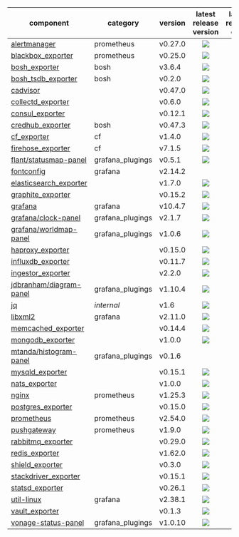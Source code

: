 | component                 | category         | version | latest release version           | latest release date              |
|---------------------------|------------------|---------|:--------------------------------:|:--------------------------------:|
| [alertmanager]            | prometheus       | v0.27.0 | ![][alertmanager-ver]            | ![][alertmanager-act]            |
| [blackbox_exporter]       | prometheus       | v0.25.0 | ![][blackbox_exporter-ver]       | ![][blackbox_exporter-act]       |
| [bosh_exporter]           | bosh             | v3.6.4  | ![][bosh_exporter-ver]           | ![][bosh_exporter-act]           |
| [bosh_tsdb_exporter]      | bosh             | v0.2.0  | ![][bosh_tsdb_exporter-ver]      | ![][bosh_tsdb_exporter-act]      |
| [cadvisor]                |                  | v0.47.0 | ![][cadvisor-ver]                | ![][cadvisor-act]                |
| [collectd_exporter]       |                  | v0.6.0  | ![][collectd_exporter-ver]       | ![][collectd_exporter-act]       |
| [consul_exporter]         |                  | v0.12.1  | ![][consul_exporter-ver]         | ![][consul_exporter-act]         |
| [credhub_exporter]        | bosh             | v0.47.3 | ![][credhub_exporter-ver]        | ![][credhub_exporter-act]        |
| [cf_exporter]             | cf               | v1.4.0  | ![][cf_exporter-ver]             | ![][cf_exporter-act]             |
| [firehose_exporter]       | cf               | v7.1.5  | ![][firehose_exporter-ver]       | ![][firehose_exporter-act]       |
| [flant/statusmap-panel]   | grafana_plugings | v0.5.1  | ![][flant/statusmap-panel-ver]   | ![][flant/statusmap-panel-act]   |
| [fontconfig]              | grafana          | v2.14.2 |                                  |                                  |
| [elasticsearch_exporter]  |                  | v1.7.0  | ![][elasticsearch_exporter-ver]  | ![][elasticsearch_exporter-act]  |
| [graphite_exporter]       |                  | v0.15.2 | ![][graphite_exporter-ver]       | ![][graphite_exporter-act]       |
| [grafana]                 | grafana          | v10.4.7  | ![][grafana-ver]                 | ![][grafana-act]                 |
| [grafana/clock-panel]     | grafana_plugings | v2.1.7  | ![][grafana/clock-panel-ver]     | ![][grafana/clock-panel-act]     |
| [grafana/worldmap-panel]  | grafana_plugings | v1.0.6  | ![][grafana/worldmap-panel-ver]  | ![][grafana/worldmap-panel-act]  |
| [haproxy_exporter]        |                  | v0.15.0 | ![][haproxy_exporter-ver]        | ![][haproxy_exporter-act]        |
| [influxdb_exporter]       |                  | v0.11.7 | ![][influxdb_exporter-ver]       | ![][influxdb_exporter-act]       |
| [ingestor_exporter]       |                  | v2.2.0  | ![][ingestor_exporter-ver]       | ![][ingestor_exporter-act]       |
| [jdbranham/diagram-panel] | grafana_plugings | v1.10.4  | ![][jdbranham/diagram-panel-ver] | ![][jdbranham/diagram-panel-act] |
| [jq]                      | *internal*       | v1.6    | ![][jq-ver]                      | ![][jq-act]                      |
| [libxml2]                 | grafana          | v2.11.0 | ![][libxml2-ver]                 |                                  |
| [memcached_exporter]      |                  | v0.14.4 | ![][memcached_exporter-ver]      | ![][memcached_exporter-act]      |
| [mongodb_exporter]        |                  | v1.0.0  | ![][mongodb_exporter-ver]        | ![][mongodb_exporter-act]        |
| [mtanda/histogram-panel]  | grafana_plugings | v0.1.6  |                                  |                                  |
| [mysqld_exporter]         |                  | v0.15.1 | ![][mysqld_exporter-ver]         | ![][mysqld_exporter-act]         |
| [nats_exporter]           |                  | v1.0.0  | ![][nats_exporter-ver]           | ![][nats_exporter-act]           |
| [nginx]                   | prometheus       | v1.25.3 | ![][nginx-ver]                   |                                  |
| [postgres_exporter]       |                  | v0.15.0 | ![][postgres_exporter-ver]       | ![][postgres_exporter-act]       |
| [prometheus]              | prometheus       | v2.54.0 | ![][prometheus-ver]              | ![][prometheus-act]              |
| [pushgateway]             | prometheus       | v1.9.0  | ![][pushgateway-ver]             | ![][pushgateway-act]             |
| [rabbitmq_exporter]       |                  | v0.29.0 | ![][rabbitmq_exporter-ver]       | ![][rabbitmq_exporter-act]       |
| [redis_exporter]          |                  | v1.62.0 | ![][redis_exporter-ver]          | ![][redis_exporter-act]          |
| [shield_exporter]         |                  | v0.3.0  | ![][shield_exporter-ver]         | ![][shield_exporter-act]         |
| [stackdriver_exporter]    |                  | v0.15.1 | ![][stackdriver_exporter-ver]    | ![][stackdriver_exporter-act]    |
| [statsd_exporter]         |                  | v0.26.1 | ![][statsd_exporter-ver]         | ![][statsd_exporter-act]         |
| [util-linux]              | grafana          | v2.38.1 | ![][util-linux-ver]              |                                  |
| [vault_exporter]          |                  | v0.1.3  | ![][vault_exporter-ver]          | ![][vault_exporter-act]          |
| [vonage-status-panel]     | grafana_plugings | v1.0.10 | ![][vonage-status-panel-ver]     | ![][vonage-status-panel-act]     |


[alertmanager]: https://github.com/prometheus/alertmanager
[alertmanager-act]: https://img.shields.io/github/release-date/prometheus/alertmanager?label=latest
[alertmanager-ver]: https://img.shields.io/github/v/release/prometheus/alertmanager?label=latest

[prometheus]: https://github.com/prometheus/prometheus
[prometheus-act]: https://img.shields.io/github/release-date/prometheus/prometheus?label=latest
[prometheus-ver]: https://img.shields.io/github/v/release/prometheus/prometheus?label=latest

[blackbox_exporter]: https://github.com/prometheus/blackbox_exporter
[blackbox_exporter-act]: https://img.shields.io/github/release-date/prometheus/blackbox_exporter?label=latest
[blackbox_exporter-ver]: https://img.shields.io/github/v/release/prometheus/blackbox_exporter?label=latest

[bosh_exporter]: https://github.com/cloudfoundry/bosh_exporter
[bosh_exporter-act]: https://img.shields.io/github/release-date/cloudfoundry/bosh_exporter?label=latest
[bosh_exporter-ver]: https://img.shields.io/github/v/release/cloudfoundry/bosh_exporter?label=latest

[bosh_tsdb_exporter]: https://github.com/bosh-prometheus/bosh_tsdb_exporter
[bosh_tsdb_exporter-act]: https://img.shields.io/github/release-date/bosh-prometheus/bosh_tsdb_exporter?label=latest
[bosh_tsdb_exporter-ver]: https://img.shields.io/github/v/release/bosh-prometheus/bosh_tsdb_exporter?label=latest

[cadvisor]: https://github.com/google/cadvisor
[cadvisor-act]: https://img.shields.io/github/release-date/google/cadvisor?label=latest
[cadvisor-ver]: https://img.shields.io/github/v/release/google/cadvisor?label=latest

[cf_exporter]: https://github.com/cloudfoundry/cf_exporter
[cf_exporter-act]: https://img.shields.io/github/release-date/cloudfoundry/cf_exporter?label=latest
[cf_exporter-ver]: https://img.shields.io/github/v/release/cloudfoundry/cf_exporter?label=latest

[collectd_exporter]: https://github.com/prometheus/collectd_exporter
[collectd_exporter-act]: https://img.shields.io/github/release-date/prometheus/collectd_exporter?label=latest
[collectd_exporter-ver]: https://img.shields.io/github/v/release/prometheus/collectd_exporter?label=latest

[consul_exporter]: https://github.com/prometheus/consul_exporter
[consul_exporter-act]: https://img.shields.io/github/release-date/prometheus/consul_exporter?label=latest
[consul_exporter-ver]: https://img.shields.io/github/v/release/prometheus/consul_exporter?label=latest

[credhub_exporter]: https://github.com/orange-cloudfoundry/credhub_exporter
[credhub_exporter-act]: https://img.shields.io/github/release-date/orange-cloudfoundry/credhub_exporter?label=latest
[credhub_exporter-ver]: https://img.shields.io/github/v/release/orange-cloudfoundry/credhub_exporter?label=latest

[elasticsearch_exporter]: https://github.com/prometheus-community/elasticsearch_exporter
[elasticsearch_exporter-act]: https://img.shields.io/github/release-date/prometheus-community/elasticsearch_exporter?label=latest
[elasticsearch_exporter-ver]: https://img.shields.io/github/v/release/prometheus-community/elasticsearch_exporter?label=latest

[firehose_exporter]: https://github.com/cloudfoundry/firehose_exporter
[firehose_exporter-act]: https://img.shields.io/github/release-date/cloudfoundry/firehose_exporter?label=latest
[firehose_exporter-ver]: https://img.shields.io/github/v/release/cloudfoundry/firehose_exporter?label=latest

[grafana]: https://github.com/grafana/grafana
[grafana-act]: https://img.shields.io/github/release-date/grafana/grafana?label=latest
[grafana-ver]: https://img.shields.io/github/v/release/grafana/grafana?label=latest

[fontconfig]: https://gitlab.freedesktop.org/fontconfig/fontconfig

[flant/statusmap-panel]: https://github.com/flant/grafana-statusmap
[flant/statusmap-panel-act]: https://img.shields.io/github/release-date/flant/grafana-statusmap?label=latest
[flant/statusmap-panel-ver]: https://img.shields.io/github/v/release/flant/grafana-statusmap?label=latest

[grafana/clock-panel]: https://github.com/grafana/clock-panel
[grafana/clock-panel-act]: https://img.shields.io/github/release-date/grafana/clock-panel?label=latest
[grafana/clock-panel-ver]: https://img.shields.io/github/v/release/grafana/clock-panel?label=latest

[grafana/worldmap-panel]: https://github.com/grafana/worldmap-panel
[grafana/worldmap-panel-act]: https://img.shields.io/github/release-date/grafana/worldmap-panel?label=latest
[grafana/worldmap-panel-ver]: https://img.shields.io/github/v/release/grafana/worldmap-panel?label=latest

[jdbranham/diagram-panel]: https://github.com/jdbranham/grafana-diagram
[jdbranham/diagram-panel-act]: https://img.shields.io/github/release-date/jdbranham/grafana-diagram?label=latest
[jdbranham/diagram-panel-ver]: https://img.shields.io/github/v/release/jdbranham/grafana-diagram?label=latest

[mtanda/histogram-panel]: https://github.com/mtanda/grafana-histogram-panel
[mtanda/histogram-panel-act]: https://img.shields.io/github/release-date/mtanda/grafana-histogram-panel?label=latest
[mtanda/histogram-panel-ver]: https://img.shields.io/github/v/release/mtanda/grafana-histogram-panel?label=latest

[vonage-status-panel]: https://github.com/Vonage/Grafana_Status_panel
[vonage-status-panel-act]: https://img.shields.io/github/release-date/Vonage/Grafana_Status_panel?label=latest
[vonage-status-panel-ver]: https://img.shields.io/github/v/release/Vonage/Grafana_Status_panel?label=latest

[graphite_exporter]: https://github.com/prometheus/graphite_exporter
[graphite_exporter-act]: https://img.shields.io/github/release-date/prometheus/graphite_exporter?label=latest
[graphite_exporter-ver]: https://img.shields.io/github/v/release/prometheus/graphite_exporter?label=latest

[haproxy_exporter]: https://github.com/prometheus/haproxy_exporter
[haproxy_exporter-act]: https://img.shields.io/github/release-date/prometheus/haproxy_exporter?label=latest
[haproxy_exporter-ver]: https://img.shields.io/github/v/release/prometheus/haproxy_exporter?label=latest

[influxdb_exporter]: https://github.com/prometheus/influxdb_exporter
[influxdb_exporter-act]: https://img.shields.io/github/release-date/prometheus/influxdb_exporter?label=latest
[influxdb_exporter-ver]: https://img.shields.io/github/v/release/prometheus/influxdb_exporter?label=latest

[ingestor_exporter]: https://github.com/bosh-prometheus/ingestor_exporter
[ingestor_exporter-act]: https://img.shields.io/github/release-date/bosh-prometheus/ingestor_exporter?label=latest
[ingestor_exporter-ver]: https://img.shields.io/github/v/release/bosh-prometheus/ingestor_exporter?label=latest

[memcached_exporter]: https://github.com/prometheus/memcached_exporter
[memcached_exporter-act]: https://img.shields.io/github/release-date/prometheus/memcached_exporter?label=latest
[memcached_exporter-ver]: https://img.shields.io/github/v/release/prometheus/memcached_exporter?label=latest

[mongodb_exporter]: https://github.com/percona/mongodb_exporter
[mongodb_exporter-act]: https://img.shields.io/github/release-date/percona/mongodb_exporter?label=latest
[mongodb_exporter-ver]: https://img.shields.io/github/v/release/percona/mongodb_exporter?label=latest

[mysqld_exporter]: https://github.com/prometheus/mysqld_exporter
[mysqld_exporter-act]: https://img.shields.io/github/release-date/prometheus/mysqld_exporter?label=latest
[mysqld_exporter-ver]: https://img.shields.io/github/v/release/prometheus/mysqld_exporter?label=latest

[nats_exporter]: https://github.com/nats-io/prometheus-nats-exporter
[nats_exporter-act]: https://img.shields.io/github/release-date/nats-io/prometheus-nats-exporter?label=latest
[nats_exporter-ver]: https://img.shields.io/github/v/release/nats-io/prometheus-nats-exporter?label=latest

[nginx]: https://github.com/nginx/nginx
[nginx-act]: https://img.shields.io/github/release-date/nginx/nginx?label=latest
[nginx-ver]: https://img.shields.io/github/v/tag/nginx/nginx?label=latest

[postgres_exporter]: https://github.com/prometheus-community/postgres_exporter
[postgres_exporter-act]: https://img.shields.io/github/release-date/prometheus-community/postgres_exporter?label=latest
[postgres_exporter-ver]: https://img.shields.io/github/v/release/prometheus-community/postgres_exporter?label=latest

[pushgateway]: https://github.com/prometheus/pushgateway
[pushgateway-act]: https://img.shields.io/github/release-date/prometheus/pushgateway?label=latest
[pushgateway-ver]: https://img.shields.io/github/v/release/prometheus/pushgateway?label=latest

[rabbitmq_exporter]: https://github.com/kbudde/rabbitmq_exporter
[rabbitmq_exporter-act]: https://img.shields.io/github/release-date/kbudde/rabbitmq_exporter?label=latest
[rabbitmq_exporter-ver]: https://img.shields.io/github/v/release/kbudde/rabbitmq_exporter?label=latest

[redis_exporter]: https://github.com/oliver006/redis_exporter
[redis_exporter-act]: https://img.shields.io/github/release-date/oliver006/redis_exporter?label=latest
[redis_exporter-ver]: https://img.shields.io/github/v/release/oliver006/redis_exporter?label=latest

[shield_exporter]: https://github.com/bosh-prometheus/shield_exporter
[shield_exporter-act]: https://img.shields.io/github/release-date/bosh-prometheus/shield_exporter?label=latest
[shield_exporter-ver]: https://img.shields.io/github/v/release/bosh-prometheus/shield_exporter?label=latest

[stackdriver_exporter]: https://github.com/prometheus-community/stackdriver_exporter
[stackdriver_exporter-act]: https://img.shields.io/github/release-date/prometheus-community/stackdriver_exporter?label=latest
[stackdriver_exporter-ver]: https://img.shields.io/github/v/release/prometheus-community/stackdriver_exporter?label=latest

[statsd_exporter]: https://github.com/prometheus/statsd_exporter
[statsd_exporter-act]: https://img.shields.io/github/release-date/prometheus/statsd_exporter?label=latest
[statsd_exporter-ver]: https://img.shields.io/github/v/release/prometheus/statsd_exporter?label=latest

[vault_exporter]: https://github.com/Talend/vault_exporter
[vault_exporter-act]: https://img.shields.io/github/release-date/Talend/vault_exporter?label=latest
[vault_exporter-ver]: https://img.shields.io/github/v/release/Talend/vault_exporter?label=latest

[util-linux]: https://github.com/util-linux/util-linux
[util-linux-act]: https://img.shields.io/github/release-date/util-linux/util-linux?label=latest
[util-linux-ver]: https://img.shields.io/github/v/tag/util-linux/util-linux?label=latest

[jq]: https://github.com/stedolan/jq
[jq-act]: https://img.shields.io/github/release-date/stedolan/jq?label=latest
[jq-ver]: https://img.shields.io/github/v/release/stedolan/jq?label=latest

[libxml2]: https://github.com/GNOME/libxml2
[libxml2-act]: https://img.shields.io/github/release-date/GNOME/libxml2?label=latest
[libxml2-ver]: https://img.shields.io/github/v/tag/GNOME/libxml2?label=latest

